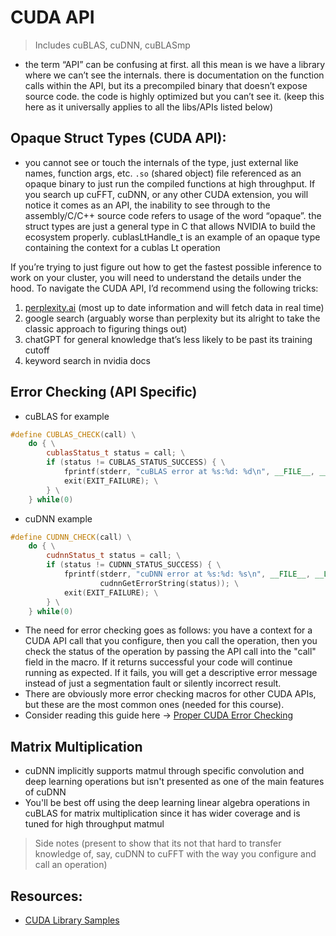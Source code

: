 # CUDA API 
> Includes cuBLAS, cuDNN, cuBLASmp

- the term “API” can be confusing at first. all this mean is we have a library where we can’t see the internals. there is documentation on the function calls within the API, but its a precompiled binary that doesn’t expose source code. the code is highly optimized but you can’t see it. (keep this here as it universally applies to all the libs/APIs listed below)

## Opaque Struct Types (CUDA API):
- you cannot see or touch the internals of the type, just external like names, function args, etc. `.so` (shared object) file referenced as an opaque binary to just run the compiled functions at high throughput. If you search up cuFFT, cuDNN, or any other CUDA extension, you will notice it comes as an API, the inability to see through to the assembly/C/C++ source code refers to usage of the word “opaque”. the struct types are just a general type in C that allows NVIDIA to build the ecosystem properly. cublasLtHandle_t is an example of an opaque type containing the context for a cublas Lt operation

If you’re trying to just figure out how to get the fastest possible inference to work on your cluster, you will need to understand the details under the hood. To navigate the CUDA API, I’d recommend using the following tricks:
1. [perplexity.ai](http://perplexity.ai) (most up to date information and will fetch data in real time)
2. google search (arguably worse than perplexity but its alright to take the classic approach to figuring things out)
3. chatGPT for general knowledge that’s less likely to be past its training cutoff
4. keyword search in nvidia docs


## Error Checking (API Specific)

- cuBLAS for example

```cpp
#define CUBLAS_CHECK(call) \
    do { \
        cublasStatus_t status = call; \
        if (status != CUBLAS_STATUS_SUCCESS) { \
            fprintf(stderr, "cuBLAS error at %s:%d: %d\n", __FILE__, __LINE__, status); \
            exit(EXIT_FAILURE); \
        } \
    } while(0)
```

- cuDNN example

```cpp
#define CUDNN_CHECK(call) \
    do { \
        cudnnStatus_t status = call; \
        if (status != CUDNN_STATUS_SUCCESS) { \
            fprintf(stderr, "cuDNN error at %s:%d: %s\n", __FILE__, __LINE__, \
                    cudnnGetErrorString(status)); \
            exit(EXIT_FAILURE); \
        } \
    } while(0)
```

- The need for error checking goes as follows: you have a context for a CUDA API call that you configure, then you call the operation, then you check the status of the operation by passing the API call into the "call" field in the macro. If it returns successful your code will continue running as expected. If it fails, you will get a descriptive error message instead of just a segmentation fault or silently incorrect result.
- There are obviously more error checking macros for other CUDA APIs, but these are the most common ones (needed for this course).
- Consider reading this guide here -> [Proper CUDA Error Checking](https://leimao.github.io/blog/Proper-CUDA-Error-Checking/)


## Matrix Multiplication
- cuDNN implicitly supports matmul through specific convolution and deep learning operations but isn't presented as one of the main features of cuDNN
- You'll be best off using the deep learning linear algebra operations in cuBLAS for matrix multiplication since it has wider coverage and is tuned for high throughput matmul
> Side notes (present to show that its not that hard to transfer knowledge of, say, cuDNN to cuFFT with the way you configure and call an operation)

## Resources:
- [CUDA Library Samples](https://github.com/NVIDIA/CUDALibrarySamples)